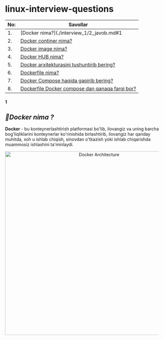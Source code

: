 # linux-interview-questions

| No: |               Savollar          |
|-----|---------------------------------|
| 1.  |[Docker nima?](./interview_1/2_javob.md#1|
| 2.  |[Docker continer nima?](#2)|
| 3.  |[Docker image nima?](#3)|
| 4.  |[Docker HUB nima?](#4)|
| 5.  |[Docker arxitekturasini tushuntirib bering?](#5)|
| 6.  |[Dockerfile nima?](#6)|
| 7.  |[Docker Compose haqida gapirib bering?](#7)|
| 8.  |[Dockerfile Docker compose dan qanaqa farqi bor?](#8)|

#### 1
##  ***🔖Docker nima ?***

**Docker** - bu konteynerlashtirish platformasi bo'lib, ilovangiz va uning barcha bog'liqliklarini konteynerlar ko'rinishida birlashtirib, ilovangiz har qanday muhitda, xoh u ishlab chiqish, sinovdan o'tkazish yoki ishlab chiqarishda muammosiz ishlashini ta'minlaydi.

<p align="center">
  <img src="image/docker-architecture.png" alt="Docker Architecture" width="600px" />
</p>